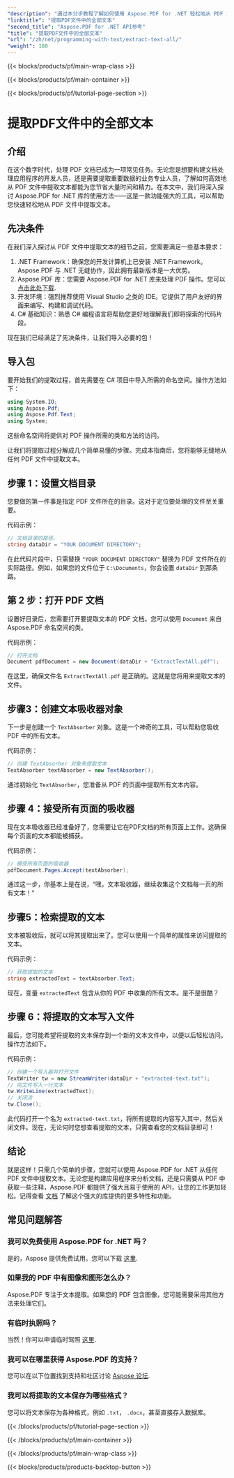 ```yaml
---
"description": "通过本分步教程了解如何使用 Aspose.PDF for .NET 轻松地从 PDF 文件中提取文本。"
"linktitle": "提取PDF文件中的全部文本"
"second_title": "Aspose.PDF for .NET API参考"
"title": "提取PDF文件中的全部文本"
"url": "/zh/net/programming-with-text/extract-text-all/"
"weight": 180
---
```


{{< blocks/products/pf/main-wrap-class >}}

{{< blocks/products/pf/main-container >}}

{{< blocks/products/pf/tutorial-page-section >}}

# 提取PDF文件中的全部文本

## 介绍

在这个数字时代，处理 PDF 文档已成为一项常见任务。无论您是想要构建文档处理应用程序的开发人员，还是需要提取重要数据的业务专业人员，了解如何高效地从 PDF 文件中提取文本都能为您节省大量时间和精力。在本文中，我们将深入探讨 Aspose.PDF for .NET 库的使用方法——这是一款功能强大的工具，可以帮助您快速轻松地从 PDF 文件中提取文本。

## 先决条件

在我们深入探讨从 PDF 文件中提取文本的细节之前，您需要满足一些基本要求：

1. .NET Framework：确保您的开发计算机上已安装 .NET Framework。Aspose.PDF 与 .NET 无缝协作，因此拥有最新版本是一大优势。
2. Aspose.PDF 库：您需要 Aspose.PDF for .NET 库来处理 PDF 操作。您可以 [点击此处下载](https://releases。aspose.com/pdf/net/).
3. 开发环境：强烈推荐使用 Visual Studio 之类的 IDE。它提供了用户友好的界面来编写、构建和调试代码。
4. C# 基础知识：熟悉 C# 编程语言将帮助您更好地理解我们即将探索的代码片段。

现在我们已经满足了先决条件，让我们导入必要的包！

## 导入包

要开始我们的提取过程，首先需要在 C# 项目中导入所需的命名空间。操作方法如下：

```csharp
using System.IO;
using Aspose.Pdf;
using Aspose.Pdf.Text;
using System;
```

这些命名空间将提供对 PDF 操作所需的类和方法的访问。 

让我们将提取过程分解成几个简单易懂的步骤。完成本指南后，您将能够无缝地从任何 PDF 文件中提取文本。

## 步骤 1：设置文档目录

您要做的第一件事是指定 PDF 文件所在的目录。这对于定位要处理的文件至关重要。

代码示例：

```csharp
// 文档目录的路径。
string dataDir = "YOUR DOCUMENT DIRECTORY";
```

在此代码片段中，只需替换 `"YOUR DOCUMENT DIRECTORY"` 替换为 PDF 文件所在的实际路径。例如，如果您的文件位于 `C:\Documents`，你会设置 `dataDir` 到那条路。

## 第 2 步：打开 PDF 文档

设置好目录后，您需要打开要提取文本的 PDF 文档。您可以使用 `Document` 来自 Aspose.PDF 命名空间的类。

代码示例：

```csharp
// 打开文档
Document pdfDocument = new Document(dataDir + "ExtractTextAll.pdf");
```

在这里，确保文件名 `ExtractTextAll.pdf` 是正确的。这就是您将用来提取文本的文件。

## 步骤3：创建文本吸收器对象

下一步是创建一个 `TextAbsorber` 对象。这是一个神奇的工具，可以帮助您吸收 PDF 中的所有文本。

代码示例：

```csharp
// 创建 TextAbsorber 对象来提取文本
TextAbsorber textAbsorber = new TextAbsorber();
```

通过初始化 `TextAbsorber`，您准备从 PDF 的页面中提取所有文本内容。

## 步骤 4：接受所有页面的吸收器

现在文本吸收器已经准备好了，您需要让它在PDF文档的所有页面上工作。这确保每个页面的文本都能被捕获。

代码示例：

```csharp
// 接受所有页面的吸收器
pdfDocument.Pages.Accept(textAbsorber);
```

通过这一步，你基本上是在说，“嘿，文本吸收器，继续收集这个文档每一页的所有文本！”

## 步骤5：检索提取的文本

文本被吸收后，就可以将其提取出来了。您可以使用一个简单的属性来访问提取的文本。

代码示例：

```csharp
// 获取提取的文本
string extractedText = textAbsorber.Text;
```

现在，变量 `extractedText` 包含从你的 PDF 中收集的所有文本。是不是很酷？

## 步骤 6：将提取的文本写入文件

最后，您可能希望将提取的文本保存到一个新的文本文件中，以便以后轻松访问。操作方法如下。

代码示例：

```csharp
// 创建一个写入器并打开文件
TextWriter tw = new StreamWriter(dataDir + "extracted-text.txt");
// 向文件写入一行文本
tw.WriteLine(extractedText);
// 关闭流
tw.Close();
```

此代码打开一个名为 `extracted-text.txt`，将所有提取的内容写入其中，然后关闭文件。现在，无论何时您想查看提取的文本，只需查看您的文档目录即可！

## 结论

就是这样！只需几个简单的步骤，您就可以使用 Aspose.PDF for .NET 从任何 PDF 文件中提取文本。无论您是构建应用程序来分析文档，还是只需要从 PDF 中获取一些注释，Aspose.PDF 都提供了强大且易于使用的 API，让您的工作更加轻松。记得查看 [文档](https://reference.aspose.com/pdf/net/) 了解这个强大的库提供的更多特性和功能。

## 常见问题解答

### 我可以免费使用 Aspose.PDF for .NET 吗？
是的，Aspose 提供免费试用。您可以下载 [这里](https://releases。aspose.com/).

### 如果我的 PDF 中有图像和图形怎么办？
Aspose.PDF 专注于文本提取。如果您的 PDF 包含图像，您可能需要采用其他方法来处理它们。

### 有临时执照吗？
当然！你可以申请临时驾照 [这里](https://purchase。aspose.com/temporary-license/).

### 我可以在哪里获得 Aspose.PDF 的支持？
您可以在以下位置找到支持和社区讨论 [Aspose 论坛](https://forum。aspose.com/c/pdf/10).

### 我可以将提取的文本保存为哪些格式？
您可以将文本保存为各种格式，例如 `.txt`， `.docx`，甚至直接存入数据库。

{{< /blocks/products/pf/tutorial-page-section >}}

{{< /blocks/products/pf/main-container >}}

{{< /blocks/products/pf/main-wrap-class >}}

{{< blocks/products/products-backtop-button >}}